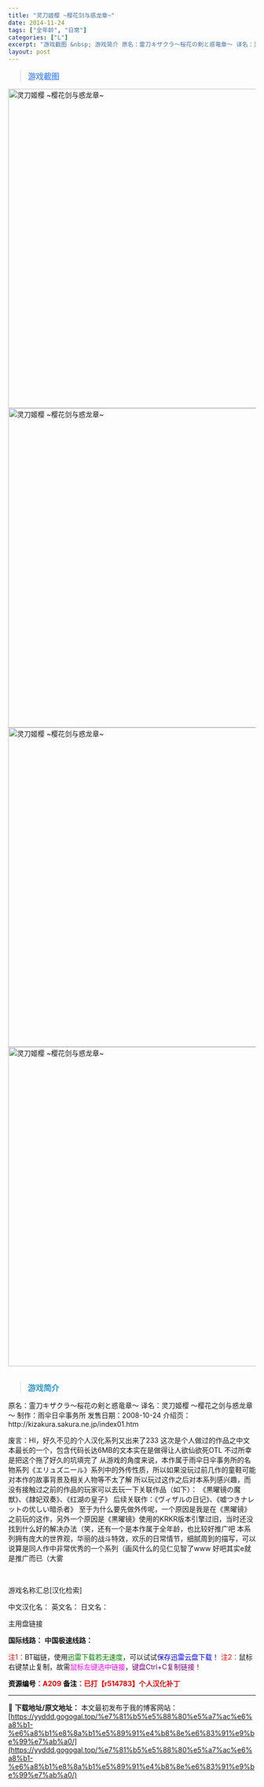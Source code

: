 ```yaml
---
title: "灵刀姬樱 ~樱花剑与惑龙章~"
date: 2014-11-24
tags: ["全年龄", "日常"]
categories: ["L"]
excerpt: "游戏截图 &nbsp; 游戏简介 原名：霊刀キザクラ～桜花の剣と惑竜章～ 译名：灵刀姬樱 ～樱花之剑与惑龙章～ 制作：雨伞日伞事务所 发售日期：2008-10-24 介绍页：http://kizakura.sakura.ne.jp/index01.htm 废言：HI，好久不见的个人汉化系列又出来了2&hellip;"
layout: post
---
```


<div>
<blockquote><b><span style="font-size: 12pt; color: #6699ff;">游戏截图</span></b></blockquote>
<div><img title="点击放大" src="https://yyddd.gogogal.top/wp-content/uploads/2025/04/20250430_6811e6f9df79a.webp" alt="灵刀姬樱 ~樱花剑与惑龙章~" width="650" /></div>
<div><img title="点击放大" src="https://yyddd.gogogal.top/wp-content/uploads/2025/04/20250430_6811e6fb5906e.webp" alt="灵刀姬樱 ~樱花剑与惑龙章~" width="650" /></div>
<div><img title="点击放大" src="https://yyddd.gogogal.top/wp-content/uploads/2025/04/20250430_6811e6fd8c473.webp" alt="灵刀姬樱 ~樱花剑与惑龙章~" width="650" /></div>
<div><img title="点击放大" src="https://yyddd.gogogal.top/wp-content/uploads/2025/04/20250430_6811e6fed3b53.webp" alt="灵刀姬樱 ~樱花剑与惑龙章~" width="650" /></div>
&nbsp;
<blockquote><b><span style="font-size: 12pt; color: #3399cc;">游戏简介</span></b></blockquote>
<div>原名：霊刀キザクラ～桜花の剣と惑竜章～
译名：灵刀姬樱 ～樱花之剑与惑龙章～
制作：雨伞日伞事务所
发售日期：2008-10-24
介绍页：http://kizakura.sakura.ne.jp/index01.htm

废言：HI，好久不见的个人汉化系列又出来了233
这次是个人做过的作品之中文本最长的一个，包含代码长达6MB的文本实在是做得让人欲仙欲死OTL
不过所幸是把这个拖了好久的坑填完了
从游戏的角度来说，本作属于雨伞日伞事务所的名物系列《エリュズニール》系列中的外传性质，所以如果没玩过前几作的童鞋可能对本作的故事背景及相关人物等不太了解
所以玩过这作之后对本系列感兴趣，而没有接触过之前的作品的玩家可以去玩一下关联作品（如下）：
《黒曜镜の魔獣》、《隷妃双奏》、《红湖の皇子》
后续关联作：《ヴィザルの日记》、《嘘つきナレットの优しい暗杀者》
至于为什么要先做外传呢，一个原因是我是在《黒曜镜》之前玩的这作，另外一个原因是《黒曜镜》使用的KRKR版本引擎过旧，当时还没找到什么好的解决办法（笑，还有一个是本作属于全年龄，也比较好推广吧
本系列拥有庞大的世界观，华丽的战斗特效，欢乐的日常情节，细腻周到的描写，可以说算是同人作中非常优秀的一个系列（画风什么的见仁见智了www
好吧其实e就是推广而已（大雾</div>
&nbsp;

游戏名称汇总[汉化检索]

中文汉化名：
英文名：
日文名：
</div>
<div class="panel panel-primary">
<div class="panel-heading">主用盘链接</div>
<div class="panel-body">

<b>国际线路：</b>
<b>中国极速线路：</b>


<span style="color: #ff0000;">注1：</span>BT磁链，使用<span style="color: #008000;">迅雷下载若无速度</span>，可以试试<span style="color: #0000ff;">保存迅雷云盘下载！</span>
<span style="color: #ff0000;">注2：</span>鼠标右键禁止复制，故需<span style="color: #ff00ff;">鼠标左键选中链接</span>，<span style="color: #800080;">键盘Ctrl+C复制链接！</span>

</div>
<div class="panel-footer"><span style="color: #ff0000;"><b><span style="color: #000000;">资源编号</span>：A209</b></span>
<span style="color: #ff0000;"><b><span style="color: #000000;">备注</span>：已打【r514783】个人汉化补丁</b></span></div>
</div>

---
📖 **下载地址/原文地址：** 本文最初发布于我的博客网站：[https://yyddd.gogogal.top/%e7%81%b5%e5%88%80%e5%a7%ac%e6%a8%b1-%e6%a8%b1%e8%8a%b1%e5%89%91%e4%b8%8e%e6%83%91%e9%be%99%e7%ab%a0/](https://yyddd.gogogal.top/%e7%81%b5%e5%88%80%e5%a7%ac%e6%a8%b1-%e6%a8%b1%e8%8a%b1%e5%89%91%e4%b8%8e%e6%83%91%e9%be%99%e7%ab%a0/)
